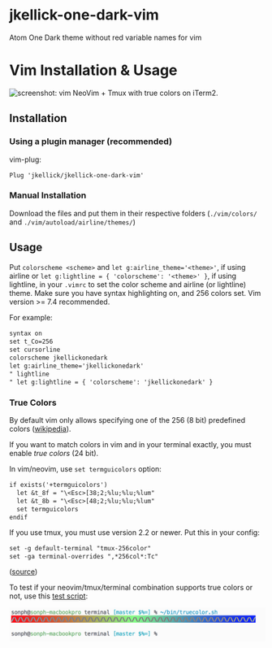 # jkellick-one-dark-vim

Atom One Dark theme without red variable names for vim

# Vim Installation & Usage

![screenshot: vim](../screenshots/vim.png)
NeoVim + Tmux with true colors on iTerm2.

## Installation
### Using a plugin manager (recommended)

vim-plug:

```
Plug 'jkellick/jkellick-one-dark-vim'
```

### Manual Installation
Download the files and put them in their respective folders
(`./vim/colors/` and `./vim/autoload/airline/themes/`)

## Usage
Put `colorscheme <scheme>` and `let g:airline_theme='<theme>'`, if using airline
or `let g:lightline = { 'colorscheme': '<theme>' }`, if using lightline, in your `.vimrc`
to set the color scheme and airline (or lightline) theme. Make sure you have
syntax highlighting on, and 256 colors set. Vim version >= 7.4 recommended.

For example:

```
syntax on
set t_Co=256
set cursorline
colorscheme jkellickonedark
let g:airline_theme='jkellickonedark'
" lightline
" let g:lightline = { 'colorscheme': 'jkellickonedark' }
```

### True Colors
By default vim only allows specifying one of the 256 (8 bit) predefined colors
([wikipedia](https://en.wikipedia.org/wiki/ANSI_escape_code#8-bit)).

If you want to match colors in vim and in your terminal exactly, you must enable _true colors_ (24
bit).

In vim/neovim, use `set termguicolors` option:

```
if exists('+termguicolors')
  let &t_8f = "\<Esc>[38;2;%lu;%lu;%lum"
  let &t_8b = "\<Esc>[48;2;%lu;%lu;%lum"
  set termguicolors
endif
```

If you use tmux, you must use version 2.2 or newer. Put this in your config:

```
set -g default-terminal "tmux-256color"
set -ga terminal-overrides ",*256col*:Tc"
```

([source](https://github.com/tmux/tmux/issues/1246))

To test if your neovim/tmux/terminal combination supports true colors or not, use this
[test script](https://github.com/sonph/dotfiles/blob/master/bin/truecolor.sh):

![truecolors](./truecolors.png)
